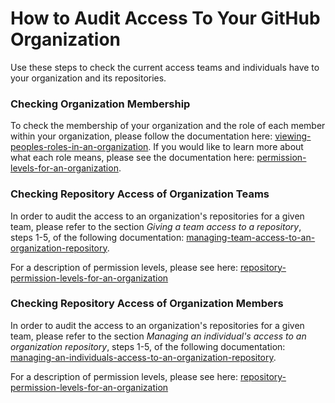 # How to Audit Access To Your GitHub Organization

Use these steps to check the current access teams and individuals have to your organization and its repositories.

### Checking Organization Membership 
To check the membership of your organization and the role of each member within your organization, please follow the documentation here: [viewing-peoples-roles-in-an-organization](https://docs.github.com/en/enterprise-server@2.22/account-and-profile/setting-up-and-managing-your-github-user-account/managing-your-membership-in-organizations/viewing-peoples-roles-in-an-organization). If you would like to learn more about what each role means, please see the documentation here: [permission-levels-for-an-organization](https://docs.github.com/en/enterprise-server@2.22/organizations/managing-peoples-access-to-your-organization-with-roles/permission-levels-for-an-organization). 

### Checking Repository Access of Organization Teams
In order to audit the access to an organization's repositories for a given team, please refer to the section *Giving a team access to a repository*, steps 1-5, of the following documentation: [managing-team-access-to-an-organization-repository](https://docs.github.com/en/enterprise-server@2.22/organizations/managing-access-to-your-organizations-repositories/managing-team-access-to-an-organization-repository). 

For a description of permission levels, please see here: [repository-permission-levels-for-an-organization](https://docs.github.com/en/enterprise-server@2.22/organizations/managing-access-to-your-organizations-repositories/repository-permission-levels-for-an-organization)

### Checking Repository Access of Organization Members
In order to audit the access to an organization's repositories for a given team, please refer to the section *Managing an individual's access to an organization repository*, steps 1-5, of the following documentation: [managing-an-individuals-access-to-an-organization-repository](https://docs.github.com/en/enterprise-server@2.22/organizations/managing-access-to-your-organizations-repositories/managing-an-individuals-access-to-an-organization-repository). 

For a description of permission levels, please see here: [repository-permission-levels-for-an-organization](https://docs.github.com/en/enterprise-server@2.22/organizations/managing-access-to-your-organizations-repositories/repository-permission-levels-for-an-organization)